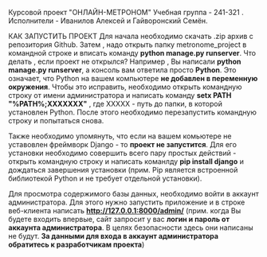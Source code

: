 Курсовой проект "ОНЛАЙН-МЕТРОНОМ"
Учебная группа - 241-321 . Исполнители - Иванилов Алексей и Гайворонский Семён.

КАК ЗАПУСТИТЬ ПРОЕКТ
Для начала необходимо скачать .zip архив с репозитория Github. Затем , надо открыть папку metronome_project в командной строке и вписать команду **python manage.py runserver**. 
Что делать , если проект не открылся?
Например , Вы написали **python manage.py runserver**, а консоль вам ответила просто **Python**. Это означает, что Python на вашем компьютере __не добавлен в переменную окружения__. Чтобы это исправить, необходимо открыть командную строку от имени администратора и написать команду **setx PATH "%PATH%;XXXXXXX"** , где ХХХХХ - путь до папки, в которой установлен Python. После этого необходимо перезапустить командную строку и попытаться снова.

Также необходимо упомянуть, что если на вашем комьютере не уставовлен фреймворк Django - то **проект не запустится**. Для его установки необходимо совершить всего пару простых действий - открыть командную строку и написать команлду **pip install django** и дождаться завершения установки (прим. Pip является встроенной библиотекой Python и не требует отдельной установки).

Для просмотра содержимого базы данных, необходимо войти в аккаунт администратора. Для этого нужно запустить приложение и в строке веб-клиента написать **http://127.0.0.1:8000/admin/** (прим. когда Вы будете входить впервые, сайт запросит у вас **логин и пароль от аккаунта администратора**. В целях безопасности здесь они написаны не будут. **За данными для входа в аккаунт администратора обратитесь к разработчикам проекта**)